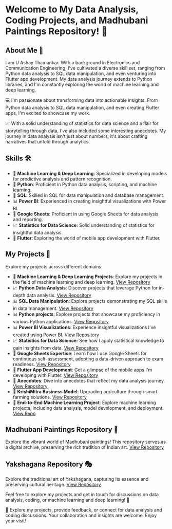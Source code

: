 # Welcome to My Data Analysis, Coding Projects, and Madhubani Paintings Repository! 👋

## About Me 🚀
I am U Ashay Thamankar. With a background in Electronics and Communication Engineering, I've cultivated a diverse skill set, ranging from Python data analysis to SQL data manipulation, and even venturing into Flutter app development. My data analysis journey extends to Python libraries, and I'm constantly exploring the world of machine learning and deep learning.

💻 I'm passionate about transforming data into actionable insights. From Python data analysis to SQL data manipulation, and even creating Flutter apps, I'm excited to showcase my work.

📈 With a solid understanding of statistics for data science and a flair for storytelling through data, I've also included some interesting anecdotes. My journey in data analysis isn't just about numbers; it's about crafting narratives that unfold through analytics.

## Skills 🛠️

- 🤖 **Machine Learning & Deep Learning**: Specialized in developing models for predictive analysis and pattern recognition.
- 🐍 **Python**: Proficient in Python data analysis, scripting, and machine learning.
- 💼 **SQL**: Skilled in SQL for data manipulation and database management.
- 📊 **Power BI**: Experienced in creating insightful visualizations with Power BI.
- 📗 **Google Sheets**: Proficient in using Google Sheets for data analysis and reporting.
- 📈 **Statistics for Data Science**: Solid understanding of statistics for insightful data analysis.
- 📱 **Flutter**: Exploring the world of mobile app development with Flutter.

## My Projects 📗

Explore my projects across different domains:

- 🤖 **Machine Learning & Deep Learning Projects**: Explore my projects in the field of machine learning and deep learning. [View Repository](https://github.com/ashay-thamankar/deep-learning-and-machine-learning/tree/main#machine-learning-and-deep-learning-projects)
- 📈 **Python Data Analysis**: Discover projects that leverage Python for in-depth data analysis. [View Repository](https://github.com/ashay-thamankar/data_analysis/tree/main#-data-analysis-projects)
- 📊 **SQL Data Manipulation**: Explore projects demonstrating my SQL skills in data management. [View Repository](https://github.com/ashay-thamankar/SQL_Projects)
- 📊 **Python projects**: Explore projects that showcase my proficiency in various Python applications. [View Repository](https://github.com/ashay-thamankar/python_projects#python-projects-)
- 📊 **Power BI Visualizations**: Experience insightful visualizations I've created using Power BI. [View Repository](https://github.com/ashay-thamankar/power_bi_projects#power-bi-projects-)
- 📈 **Statistics for Data Science**: See how I apply statistical knowledge to gain insights from data. [View Repository](https://github.com/ashay-thamankar/Statistical_Insights)
- 📗 **Google Sheets Expertise**: Learn how I use Google Sheets for continuous self-assessment, adopting a data-driven approach to exam readiness. [View Repository](https://docs.google.com/spreadsheets/d/1AZQMnJ7A2EB54UNaRIPbqI5-apUhbgl_zUYyPt21G30/edit?usp=sharing)
- 📱 **Flutter App Development**: Get a glimpse of the mobile apps I'm developing with Flutter. [View Repository](https://github.com/ashay-thamankar/flutter_projects)
- 📒 **Anecdotes**: Dive into anecdotes that reflect my data analysis journey. [View Repository](https://github.com/ashay-thamankar/anecdotes)
- 🌱 **KrishiMitra Business Model**: Upgrading agriculture through smart farming solutions. [View Repository]( https://github.com/ashay-thamankar/Business-Model#business-model )
- 🚀 **End-to-End Machine Learning Project**: Explore machine learning projects, including data analysis, model development, and deployment. [View Repo](https://github.com/ashay-thamankar/End-to-End-Machine-Learning-Projects/blob/main/README.md#end-to-end-machine-learning-project-)


## Madhubani Paintings Repository 🎨

Explore the vibrant world of Madhubani paintings! This repository serves as a digital archive, preserving the rich tradition of Indian art. [View Repository](https://github.com/ashay-thamankar/Madhubani-Painting/tree/main#madhubani-paintings-repository)

## Yakshagana Repository 🎭

Explore the traditional art of Yakshagana, capturing its essence and preserving cultural heritage. [View Repository](https://github.com/ashay-thamankar/Yakshagana-Gallary/blob/main/README.md#yakshagana-repository-)

Feel free to explore my projects and get in touch for discussions on data analysis, coding, or machine learning and deep learning! 💬

🌟 Explore my projects, provide feedback, or connect for data analysis and coding discussions. Your collaboration and insights are welcome. Enjoy your visit!
